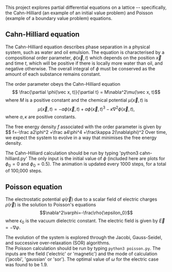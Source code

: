 This project explores partial differential equations on a lattice 
-- specifically, the Cahn-Hilliard (an example of an initial value problem)
and Poisson (example of a boundary value problem) equations.

## Cahn-Hilliard equation ##
The Cahn-Hilliard equation describes phase separation in a physical system,
such as water and oil emulsion. The equation is characterised by a
compositional order parameter, $\phi(\vec x, t)$ which depends on the position
$\vec x$ and time $t$, which will be positive if there is locally more
water than oil, and negative otherwise. The overall integral of $\phi$ must 
be conserved as the amount of each substance remains constant.

The order parameter obeys the Cahn-Hilliard equation
$$ \frac{\partial \phi(\vec x, t)}{\partial t} = M\nabla^2\mu(\vec x, t)$$
where $M$ is a positive constant and the chemical potential $\mu(\vec x, t)$
is $$\mu(\vec x, t) = -a\phi(\vec x, t)+a\phi(\vec x, t)^3 -\kappa\nabla^2\phi(\vec x, t),$$
where $a,\kappa$ are positive constants.

The free energy density $f$ associated with the order parameter is given by
$$ f=-\frac a2\phi^2 +\frac a4\phi^4 +\frac\kappa 2(\nabla\phi)^2
Over time, we expect the system to evolve in a way that minimises the free energy density.

The Cahn-Hilliard calculation should be run by typing 'python3 cahn-hilliard.py'
The only input is the initial value of $\phi$ (included here are plots for $\phi_0=0$ and $\phi_0=0.5$). The animation is updated every 1000 steps, for a total of 100,000 steps.

## Poisson equation ##
The electrostatic potential $\varphi(\vec r)$ due to a scalar field of electric
charges $\rho(\vec r)$ is the solution to Poisson's equations
$$\nabla^2\varphi=-\frac\rho{\epsilon_0}$$
where $\epsilon_0$ is the vacuum dielectric constant. The electric field is given by $\vec E=-\nabla\varphi$. 

The evolution of the system is explored through the Jacobi, Gauss-Seidel, and
successive over-relaxation (SOR) algorithms.  
The Poisson calculation should be run by typing `python3 poisson.py`.
The inputs are the field ('electric' or 'magnetic') and the mode of calculation ('jacobi', 'gaussian' or 'sor').
The optimal value of $\omega$ for the electric case was found to be 1.9.
